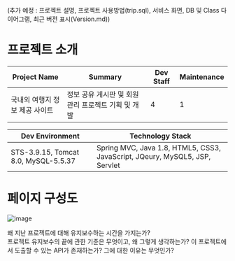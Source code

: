 (추가 예정 : 프로젝트 설명, 프로젝트 사용방법(trip.sql), 서비스 화면, DB 및 Class 다이어그램, 최근 버전 표시(Version.md))

# 프로젝트 소개
|Project Name|Summary|Dev Staff|Maintenance|
|------|---|---|---|
|국내외 여행지 정보 제공 사이트|정보 공유 게시판 및 회원관리 프로젝트 기획 및 개발|4|1|


|Dev Environment|Technology Stack|
|------|---|
|STS-3.9.15, Tomcat 8.0, MySQL-5.5.37|Spring MVC, Java 1.8, HTML5, CSS3, JavaScript, JQeury, MySQL5, JSP, Servlet|


# 페이지 구성도
![image](https://user-images.githubusercontent.com/77965998/125669927-0f578ecc-7edb-4a70-99ac-fe1e2ed026b8.png)


왜 지난 프로젝트에 대해 유지보수하는 시간을 가지는가?  
프로젝트 유지보수의 끝에 관한 기준은 무엇이고, 왜 그렇게 생각하는가?
이 프로젝트에서 도출할 수 있는 API가 존재하는가? 그에 대한 이유는 무엇인가? 

